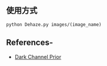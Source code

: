 
## 使用方式
`python Dehaze.py images/(image_name) `

## References-

- [Dark Channel Prior](Dark_Channel_Prior.pdf)

